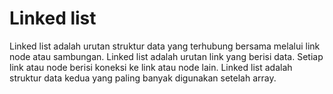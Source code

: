 # Linked list
Linked list adalah urutan struktur data yang terhubung bersama melalui link node atau sambungan. Linked list adalah urutan link yang berisi data. Setiap link atau node berisi koneksi ke link atau node lain. Linked list adalah struktur data kedua yang paling banyak digunakan setelah array.
